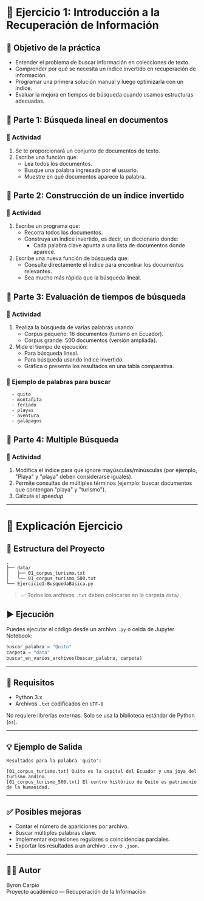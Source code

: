 # 🧠 Ejercicio 1: Introducción a la Recuperación de Información

## 🎯 Objetivo de la práctica
- Entender el problema de buscar información en colecciones de texto.
- Comprender por qué se necesita un índice invertido en recuperación de información.
- Programar una primera solución manual y luego optimizarla con un índice.
- Evaluar la mejora en tiempos de búsqueda cuando usamos estructuras adecuadas.


## 📌 Parte 1: Búsqueda lineal en documentos
### 🔧 Actividad
1. Se te proporcionará un conjunto de documentos de texto.
2. Escribe una función que:
    - Lea todos los documentos.
    - Busque una palabra ingresada por el usuario.
    - Muestre en qué documentos aparece la palabra.
  
## 📌 Parte 2: Construcción de un índice invertido
### 🔧 Actividad
1. Escribe un programa que:
   - Recorra todos los documentos.
   - Construya un índice invertido, es decir, un diccionario donde:
      - Cada palabra clave apunta a una lista de documentos donde aparece.
3. Escribe una nueva función de búsqueda que:
   - Consulte directamente el índice para encontrar los documentos relevantes.
   - Sea mucho más rápida que la búsqueda lineal.
  
## 📌 Parte 3: Evaluación de tiempos de búsqueda
### 🔧 Actividad
1. Realiza la búsqueda de varias palabras usando:
   - Corpus pequeño: 16 documentos (turismo en Ecuador).
   - Corpus grande: 500 documentos (versión ampliada).
2. Mide el tiempo de ejecución:
   - Para búsqueda lineal.
   - Para búsqueda usando índice invertido.
   - Gráfica o presenta los resultados en una tabla comparativa.
### 📄 Ejemplo de palabras para buscar
      - quito
      - montañita
      - feriado
      - playas
      - aventura
      - galápagos

## 📌 Parte 4: Multiple Búsqueda
### 🔧 Actividad
1. Modifica el índice para que ignore mayúsculas/minúsculas (por ejemplo, "Playa" y "playa" deben considerarse iguales).
2. Permite consultas de múltiples términos (ejemplo: buscar documentos que contengan "playa" y "turismo").
3. Calcula el _speedup_

----

# 📄 Explicación Ejercicio

## 📂 Estructura del Proyecto

```
.
├── data/
│   ├── 01_corpus_turismo.txt
│   └── 01_corpus_turismo_500.txt
└── Ejercicio1-BusquedaBásica.py
```

> ✅ Todos los archivos `.txt` deben colocarse en la carpeta `data/`.

## ▶️ Ejecución

Puedes ejecutar el código desde un archivo `.py` o celda de Jupyter Notebook:

```python
buscar_palabra = "Quito"
carpeta = "data"
buscar_en_varios_archivos(buscar_palabra, carpeta)
```

---

## 📌 Requisitos

- Python 3.x
- Archivos `.txt` codificados en `UTF-8`

No requiere librerías externas. Solo se usa la biblioteca estándar de Python (`os`).

---

## 💡 Ejemplo de Salida

```
Resultados para la palabra 'quito':

[01_corpus_turismo.txt] Quito es la capital del Ecuador y una joya del turismo andino.
[01_corpus_turismo_500.txt] El centro histórico de Quito es patrimonio de la humanidad.
```

---

## ✅ Posibles mejoras

- Contar el número de apariciones por archivo.
- Buscar múltiples palabras clave.
- Implementar expresiones regulares o coincidencias parciales.
- Exportar los resultados a un archivo `.csv` o `.json`.

---

## 🧑‍💻 Autor

Byron Carpio  
Proyecto académico — Recuperación de la Información
